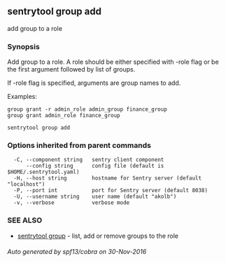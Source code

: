 ## sentrytool group add

add group to a role

### Synopsis


Add group to a role.
A role should be either specified with -role flag or be the first argument
followed by list of groups.

If -role flag is specified, arguments are group names to add.

Examples:

    group grant -r admin_role admin_group finance_group
    group grant admin_role finance_group


```
sentrytool group add
```

### Options inherited from parent commands

```
  -C, --component string   sentry client component
      --config string      config file (default is $HOME/.sentrytool.yaml)
  -H, --host string        hostname for Sentry server (default "localhost")
  -P, --port int           port for Sentry server (default 8038)
  -U, --username string    user name (default "akolb")
  -v, --verbose            verbose mode
```

### SEE ALSO
* [sentrytool group](sentrytool_group.md)	 - list, add or remove groups to the role

###### Auto generated by spf13/cobra on 30-Nov-2016
